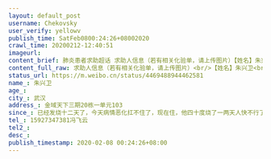 ```yaml
---
layout: default_post
username: Chekovsky
user_verify: yellowv
publish_time: SatFeb0800:24:26+08002020
crawl_time: 20200212-12:40:51
imageurl: 
content_brief: 肺炎患者求助超话 求助人信息（若有相关化验单，请上传图片）【姓名】朱兴卫【年龄】【所在城市】武汉【所在小区、社区】金域天下三期20栋一单元103【患病时间】已经发烧十二天了，今天病情恶化扛不住了，现在住，他四十度烧了一两天人快不行了，己去人民医院，重症，做了核酸检测，确症【联 ...全文
content_full_raw: 求助人信息（若有相关化验单，请上传图片）<br/>【姓名】朱兴卫<br/>【年龄】<br/>【所在城市】武汉<br/>【所在小区、社区】金域天下三期20栋一单元103<br/>【患病时间】已经发烧十二天了，今天病情恶化扛不住了，现在住，他四十度烧了一两天人快不行了，己去人民医院，重症，做了核酸检测，确症<br/>【联系方式】15927347381冯飞云<br/>【其他紧急联系人】<br/>【病情描述】
status_url: https://m.weibo.cn/status/4469488944462581
name_: 朱兴卫
age_: 
city_: 武汉
address_: 金域天下三期20栋一单元103
since_: 已经发烧十二天了，今天病情恶化扛不住了，现在住，他四十度烧了一两天人快不行了，己去人民医院，重症，做了核酸检测，确症
tel_: 15927347381冯飞云
tel2_: 
desc_: 
publish_timestamp: 2020-02-08 00:24:26+08:00
---
```

